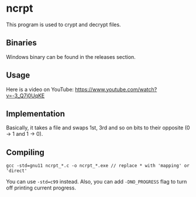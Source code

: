 # ncrpt

This program is used to crypt and decrypt files.

## Binaries

Windows binary can be found in the releases section.

## Usage

Here is a video on YouTube: https://www.youtube.com/watch?v=-3_Q7j0UqKE

## Implementation

Basically, it takes a file and swaps 1st, 3rd and so on bits to their opposite (0 -> 1 and 1 -> 0).

## Compiling

`gcc -std=gnu11 ncrpt_*.c -o ncrpt_*.exe
// replace * with 'mapping' or 'direct'`

You can use `-std=c99` instead. Also, you can add `-DNO_PROGRESS` flag to turn off printing 
current progress. 
